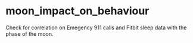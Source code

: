 # moon_impact_on_behaviour
Check for correlation on Emegency 911 calls and Fitbit sleep data with the phase of the moon.
